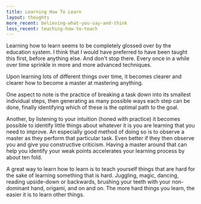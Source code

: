 ```yaml
---
title: Learning How To Learn
layout: thoughts
more_recent: believing-what-you-say-and-think
less_recent: teaching-how-to-teach
---
```

Learning how to learn seems to be completely glossed over by the education system. I think that I would have preferred to have been taught this first, before anything else. And don't stop there. Every once in a while over time sprinkle in more and more advanced techniques.

Upon learning lots of different things over time, it becomes clearer and clearer how to become a master at mastering anything.

One aspect to note is the practice of breaking a task down into its smallest individual steps, then generating as many possible ways each step can be done, finally identifying which of these is the optimal path to the goal.

Another, by listening to your intuition (honed with practice) it becomes possible to identify little things about whatever it is you are learning that you need to improve. An especially good method of doing so is to observe a master as they perform that particular task. Even better if they then observe you and give you constructive criticism. Having a master around that can help you identify your weak points accelerates your learning process by about ten fold.

A great way to learn how to learn is to teach yourself things that are hard for the sake of learning something that is hard. Juggling, magic, dancing, reading upside-down or backwards, brushing your teeth with your non-dominant hand, origami, and on and on. The more hard things you learn, the easier it is to learn other things.